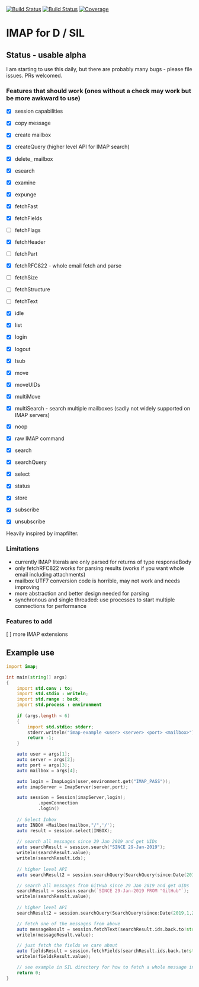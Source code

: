 [![Build Status](https://travis-ci.org/Laeeth/imap-d.png?branch=master)](https://travis-ci.org/Laeeth/imap-d)
[![Build Status](https://ci.appveyor.com/api/projects/status/github/Laeeth/imap-d?branch=master&svg=true)](https://ci.appveyor.com/project/Laeeth/imap-d)
[![Coverage](https://codecov.io/gh/symmetryinvestments/imap-d/branch/master/graph/badge.svg)](https://codecov.io/gh/symmetryinvestments/imap-d)

# IMAP for D / SIL

## Status - usable alpha
I am starting to use this daily, but there are probably many bugs - please file issues.  PRs welcomed.

### Features that should work (ones without a check may work but be more awkward to use)

- [X] session capabilities
- [X] copy message
- [X] create mailbox
- [X] createQuery (higher level API for IMAP search)
- [X] delete_ mailbox
- [X] esearch
- [X] examine
- [X] expunge
- [X] fetchFast
- [X] fetchFields
- [ ] fetchFlags
- [X] fetchHeader
- [ ] fetchPart
- [X] fetchRFC822 - whole email fetch and parse
- [ ] fetchSize
- [ ] fetchStructure
- [ ] fetchText
- [X] idle
- [X] list
- [X] login
- [X] logout
- [X] lsub
- [X] move
- [X] moveUIDs
- [X] multiMove
- [X] multiSearch - search multiple mailboxes (sadly not widely supported on IMAP servers)
- [X] noop
- [X] raw IMAP command
- [X] search
- [X] searchQuery
- [X] select
- [X] status
- [X] store
- [X] subscribe
- [X] unsubscribe


Heavily inspired by imapfilter.

### Limitations
- currently IMAP literals are only parsed for returns of type responseBody
- only fetchRFC822 works for parsing results (works if you want whole email including
  attachments)
- mailbox UTF7 conversion code is horrible, may not work and needs improving
- more abstraction and better design needed for parsing
- synchronous and single threaded: use processes to start multiple connections for performance


### Features to add

[ ] more IMAP extensions

## Example use

```d
import imap;

int main(string[] args)
{
	import std.conv : to;
	import std.stdio : writeln;
	import std.range : back;
	import std.process : environment 
	
	if (args.length < 6)
	{
		import std.stdio: stderr;
		stderr.writeln("imap-example <user> <server> <port> <mailbox>");
		return -1;
	}

	auto user = args[1];
	auto server = args[2];
	auto port = args[3];
	auto mailbox = args[4];

	auto login = ImapLogin(user,environment.get("IMAP_PASS"));
	auto imapServer = ImapServer(server,port);

	auto session = Session(imapServer,login);
			.openConnection
			.login()
	
	// Select Inbox
	auto INBOX =Mailbox(mailbox,"/",'/');
	auto result = session.select(INBOX);
	
	// search all messages since 29 Jan 2019 and get UIDs
	auto searchResult = session.search("SINCE 29-Jan-2019");
	writeln(searchResult.value);
	writeln(searchResult.ids);
	
	// higher level API
	auto searchResult2 = session.searchQuery(SearchQuery(since:Date(2019,1,29)));

	// search all messages from GitHub since 29 Jan 2019 and get UIDs
	searchResult = session.search(`SINCE 29-Jan-2019 FROM "GitHub"`);
	writeln(searchResult.value);
	
	// higher level API
	searchResult2 = session.searchQuery(SearchQuery(since:Date(2019,1,29),fromContains:"GitHub"));

	// fetch one of the messages from above
	auto messageResult = session.fetchText(searchResult.ids.back.to!string);
	writeln(messageResult.value);

	// just fetch the fields we care about
	auto fieldsResult = session.fetchFields(searchResult.ids.back.to!string,"FROM TO");
	writeln(fieldsResult.value);

	// see example in SIL directory for how to fetch a whole message including attachments
	return 0;
}
```
